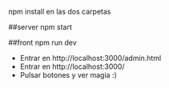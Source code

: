 npm install en las dos carpetas

##server
npm start

##front
npm run dev

- Entrar en http://localhost:3000/admin.html
- Entrar en http://localhost:3000/
- Pulsar botones y ver magia :)
